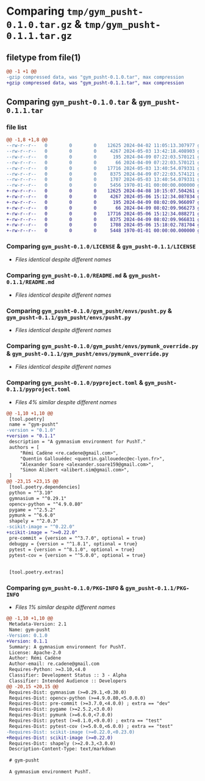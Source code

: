 # Comparing `tmp/gym_pusht-0.1.0.tar.gz` & `tmp/gym_pusht-0.1.1.tar.gz`

## filetype from file(1)

```diff
@@ -1 +1 @@
-gzip compressed data, was "gym_pusht-0.1.0.tar", max compression
+gzip compressed data, was "gym_pusht-0.1.1.tar", max compression
```

## Comparing `gym_pusht-0.1.0.tar` & `gym_pusht-0.1.1.tar`

### file list

```diff
@@ -1,8 +1,8 @@
--rw-r--r--   0        0        0    12625 2024-04-02 11:05:13.307977 gym_pusht-0.1.0/LICENSE
--rw-r--r--   0        0        0     4267 2024-05-03 13:42:18.408903 gym_pusht-0.1.0/README.md
--rw-r--r--   0        0        0      195 2024-04-09 07:22:03.570121 gym_pusht-0.1.0/gym_pusht/__init__.py
--rw-r--r--   0        0        0       66 2024-04-09 07:22:03.570121 gym_pusht-0.1.0/gym_pusht/envs/__init__.py
--rw-r--r--   0        0        0    17716 2024-05-03 13:40:54.079331 gym_pusht-0.1.0/gym_pusht/envs/pusht.py
--rw-r--r--   0        0        0     8375 2024-04-09 07:22:03.574121 gym_pusht-0.1.0/gym_pusht/envs/pymunk_override.py
--rw-r--r--   0        0        0     1707 2024-05-03 13:40:54.079331 gym_pusht-0.1.0/pyproject.toml
--rw-r--r--   0        0        0     5456 1970-01-01 00:00:00.000000 gym_pusht-0.1.0/PKG-INFO
+-rw-r--r--   0        0        0    12625 2024-04-08 10:15:07.504261 gym_pusht-0.1.1/LICENSE
+-rw-r--r--   0        0        0     4267 2024-05-06 15:12:34.087834 gym_pusht-0.1.1/README.md
+-rw-r--r--   0        0        0      195 2024-04-09 08:02:09.966097 gym_pusht-0.1.1/gym_pusht/__init__.py
+-rw-r--r--   0        0        0       66 2024-04-09 08:02:09.966273 gym_pusht-0.1.1/gym_pusht/envs/__init__.py
+-rw-r--r--   0        0        0    17716 2024-05-06 15:12:34.088271 gym_pusht-0.1.1/gym_pusht/envs/pusht.py
+-rw-r--r--   0        0        0     8375 2024-04-09 08:02:09.966831 gym_pusht-0.1.1/gym_pusht/envs/pymunk_override.py
+-rw-r--r--   0        0        0     1708 2024-05-06 15:18:02.781704 gym_pusht-0.1.1/pyproject.toml
+-rw-r--r--   0        0        0     5448 1970-01-01 00:00:00.000000 gym_pusht-0.1.1/PKG-INFO
```

### Comparing `gym_pusht-0.1.0/LICENSE` & `gym_pusht-0.1.1/LICENSE`

 * *Files identical despite different names*

### Comparing `gym_pusht-0.1.0/README.md` & `gym_pusht-0.1.1/README.md`

 * *Files identical despite different names*

### Comparing `gym_pusht-0.1.0/gym_pusht/envs/pusht.py` & `gym_pusht-0.1.1/gym_pusht/envs/pusht.py`

 * *Files identical despite different names*

### Comparing `gym_pusht-0.1.0/gym_pusht/envs/pymunk_override.py` & `gym_pusht-0.1.1/gym_pusht/envs/pymunk_override.py`

 * *Files identical despite different names*

### Comparing `gym_pusht-0.1.0/pyproject.toml` & `gym_pusht-0.1.1/pyproject.toml`

 * *Files 4% similar despite different names*

```diff
@@ -1,10 +1,10 @@
 [tool.poetry]
 name = "gym-pusht"
-version = "0.1.0"
+version = "0.1.1"
 description = "A gymnasium environment for PushT."
 authors = [
     "Rémi Cadène <re.cadene@gmail.com>",
     "Quentin Gallouédec <quentin.gallouedec@ec-lyon.fr>",
     "Alexander Soare <alexander.soare159@gmail.com>",
     "Simon Alibert <alibert.sim@gmail.com>",
 ]
@@ -23,15 +23,15 @@
 [tool.poetry.dependencies]
 python = "^3.10"
 gymnasium = "^0.29.1"
 opencv-python = "^4.9.0.80"
 pygame = "^2.5.2"
 pymunk = "^6.6.0"
 shapely = "^2.0.3"
-scikit-image = "^0.22.0"
+scikit-image = ">=0.22.0"
 pre-commit = {version = "^3.7.0", optional = true}
 debugpy = {version = "^1.8.1", optional = true}
 pytest = {version = "^8.1.0", optional = true}
 pytest-cov = {version = "^5.0.0", optional = true}
 
 
 [tool.poetry.extras]
```

### Comparing `gym_pusht-0.1.0/PKG-INFO` & `gym_pusht-0.1.1/PKG-INFO`

 * *Files 1% similar despite different names*

```diff
@@ -1,10 +1,10 @@
 Metadata-Version: 2.1
 Name: gym-pusht
-Version: 0.1.0
+Version: 0.1.1
 Summary: A gymnasium environment for PushT.
 License: Apache-2.0
 Author: Rémi Cadène
 Author-email: re.cadene@gmail.com
 Requires-Python: >=3.10,<4.0
 Classifier: Development Status :: 3 - Alpha
 Classifier: Intended Audience :: Developers
@@ -20,15 +20,15 @@
 Requires-Dist: gymnasium (>=0.29.1,<0.30.0)
 Requires-Dist: opencv-python (>=4.9.0.80,<5.0.0.0)
 Requires-Dist: pre-commit (>=3.7.0,<4.0.0) ; extra == "dev"
 Requires-Dist: pygame (>=2.5.2,<3.0.0)
 Requires-Dist: pymunk (>=6.6.0,<7.0.0)
 Requires-Dist: pytest (>=8.1.0,<9.0.0) ; extra == "test"
 Requires-Dist: pytest-cov (>=5.0.0,<6.0.0) ; extra == "test"
-Requires-Dist: scikit-image (>=0.22.0,<0.23.0)
+Requires-Dist: scikit-image (>=0.22.0)
 Requires-Dist: shapely (>=2.0.3,<3.0.0)
 Description-Content-Type: text/markdown
 
 # gym-pusht
 
 A gymnasium environment PushT.
```


